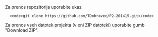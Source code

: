 Za prenos repozitorija uporabite ukaz 

      <code>git clone https://github.com/TDobravec/P2-201415.git</code>


Za prenos vseh datotek projekta (v eni ZIP datoteki) uporabite gumb "Download ZIP".

